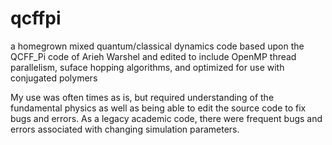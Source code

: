 # qcffpi
a homegrown mixed quantum/classical dynamics code based upon the QCFF_Pi code of Arieh Warshel and edited to include OpenMP thread parallelism, suface hopping algorithms, and optimized for use with conjugated polymers

My use was often times as is, but required understanding of the fundamental physics as well as being able to edit the source code to fix bugs and errors.  As a legacy academic code, there were frequent bugs and errors associated with changing simulation parameters.
